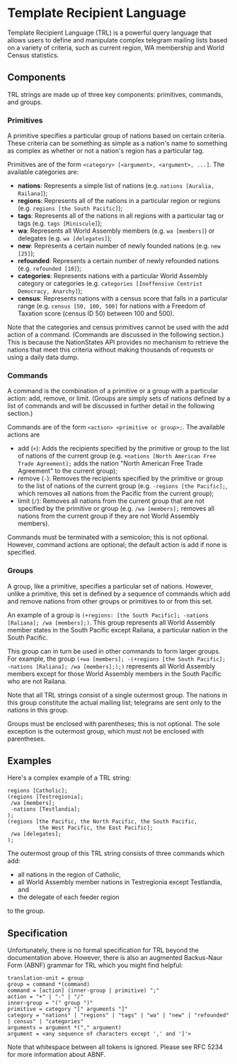 # Template Recipient Language #

Template Recipient Language (TRL) is a powerful query language that allows users to define and manipulate complex telegram mailing lists based on a variety of criteria, such as current region, WA membership and World Census statistics.

## Components ##

TRL strings are made up of three key components: primitives, commands, and groups.

### Primitives ###

A primitive specifies a particular group of nations based on certain criteria. These criteria can be something as simple as a nation's name to something as complex as whether or not a nation's region has a particular tag.

Primitives are of the form `<category> [<argument>, <argument>, ...]`. The available categories are:

* **nations**: Represents a simple list of nations (e.g. `nations [Auralia, Railana]`);
* **regions**: Represents all of the nations in a particular region or regions (e.g. `regions [the South Pacific]`);
* **tags**: Represents all of the nations in all regions with a particular tag or tags (e.g. `tags [Miniscule]`);
* **wa**: Represents all World Assembly members (e.g. `wa [members]`) or delegates (e.g. `wa [delegates]`);
* **new**: Represents a certain number of newly founded nations (e.g. `new [25]`);
* **refounded**: Represents a certain number of newly refounded nations (e.g. `refounded [10]`);
* **categories**: Represents nations with a particular World Assembly category or categories (e.g. `categories [Inoffensive Centrist Democracy, Anarchy]`);
* **census**: Represents nations with a census score that falls in a particular range (e.g. `census [50, 100, 500]` for nations with a Freedom of Taxation score (census ID 50) between 100 and 500).

Note that the categories and census primitives cannot be used with the add action of a command. (Commands are discussed in the following section.) This is because the NationStates API provides no mechanism to retrieve the nations that meet this criteria without making thousands of requests or using a daily data dump.

### Commands ###

A command is the combination of a primitive or a group with a particular action: add, remove, or limit. (Groups are simply sets of nations defined by a list of commands and will be discussed in further detail in the following section.)

Commands are of the form `<action> <primitive or group>;`. The available actions are

* add (`+`): Adds the recipients specified by the primitive or group to the list of nations of the current group (e.g. `+nations [North American Free Trade Agreement];` adds the nation "North American Free Trade Agreement" to the current group);
* remove (`-`): Removes the recipients specified by the primitive or group to the list of nations of the current group (e.g. `-regions [the Pacific];`, which removes all nations from the Pacific from the current group);
* limit (`/`): Removes all nations from the current group that are not specified by the primitive or group (e.g. `/wa [members];` removes all nations from the current group if they are not World Assembly members).

Commands must be terminated with a semicolon; this is not optional. However, command actions are optional; the default action is add if none is specified.

### Groups ###

A group, like a primitive, specifies a particular set of nations. However, unlike a primitive, this set is defined by a sequence of commands which add and remove nations from other groups or primitives to or from this set.

An example of a group is `(+regions: [the South Pacific]; -nations [Raliana]; /wa [members];)`. This group represents all World Assembly member states in the South Pacific except Railana, a particular nation in the South Pacific.

This group can in turn be used in other commands to form larger groups. For example, the group `(+wa [members]; -(+regions [the South Pacific]; -nations [Raliana]; /wa [members];);)` represents all World Assembly members except for those World Assembly members in the South Pacific who are not Railana.

Note that all TRL strings consist of a single outermost group. The nations in this group constitute the actual mailing list; telegrams are sent only to the nations in this group.

Groups must be enclosed with parentheses; this is not optional. The sole exception is the outermost group, which must not be enclosed with parentheses.

## Examples ##

Here's a complex example of a TRL string:

```
regions [Catholic];
(regions [Testregionia];
 /wa [members];
 -nations [Testlandia];
);
(regions [the Pacific, the North Pacific, the South Pacific,
          the West Pacific, the East Pacific];
 /wa [delegates];
);
```

The outermost group of this TRL string consists of three commands which add:

* all nations in the region of Catholic,
* all World Assembly member nations in Testregionia except Testlandia, and
* the delegate of each feeder region

to the group.

## Specification ##

Unfortunately, there is no formal specification for TRL beyond the documentation above. However, there is also an augmented Backus-Naur Form (ABNF) grammar for TRL which you might find helpful:

```
translation-unit = group
group = command *(command)
command = [action] (inner-group | primitive) ";"
action = "+" | "-" | "/"
inner-group = "(" group ")"
primitive = category "[" arguments "]"
category = "nations" | "regions" | "tags" | "wa" | "new" | "refounded" | census" | "categories"
arguments = argument *("," argument)
argument = <any sequence of characters except ',' and ']'>
```

Note that whitespace between all tokens is ignored. Please see RFC 5234 for more information about ABNF.
